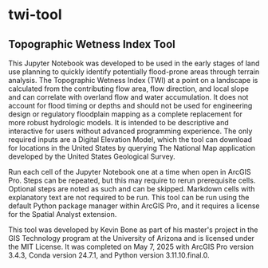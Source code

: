 # twi-tool
## Topographic Wetness Index Tool  
  
This Jupyter Notebook was developed to be used in the early stages of land use planning to quickly identify potentially flood-prone areas through terrain analysis. The Topographic Wetness Index (TWI) at a point on a landscape is calculated from the contributing flow area, flow direction, and local slope and can correlate with overland flow and water accumulation. It does not account for flood timing or depths and should not be used for engineering design or regulatory floodplain mapping as a complete replacement for more robust hydrologic models. It is intended to be descriptive and interactive for users without advanced programming experience. The only required inputs are a Digital Elevation Model, which the tool can download for locations in the United States by querying The National Map application developed by the United States Geological Survey.  

Run each cell of the Jupyter Notebook one at a time when open in ArcGIS Pro. Steps can be repeated, but this may require to rerun prerequisite cells. Optional steps are noted as such and can be skipped. Markdown cells with explanatory text are not required to be run. This tool can be run using the default Python package manager within ArcGIS Pro, and it requires a license for the Spatial Analyst extension.  

This tool was developed by Kevin Bone as part of his master's project in the GIS Technology program at the University of Arizona and is licensed under the MIT License. It was completed on May 7, 2025 with ArcGIS Pro version 3.4.3, Conda version 24.7.1, and Python version 3.11.10.final.0.

